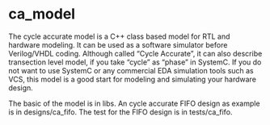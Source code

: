 # ca_model

The cycle accurate model is a C++ class based model for RTL and hardware modeling. It can be used as a software simulator before Verilog/VHDL coding. Although called “Cycle Accurate”, it can also describe transection level model, if you take “cycle” as “phase” in SystemC. If you do not want to use SystemC or any commercial EDA simulation tools such as VCS, this model is a good start for modeling and simulating your hardware design.

The basic of the model is in libs. An cycle accurate FIFO design as example is in designs/ca_fifo. The test for the FIFO design is in tests/ca_fifo.
